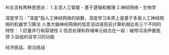AI主流有两种思想派：
1.主流人工智能 - 基于逻辑和推理
2.神经网络 - 生物学

深度学习 - "深度"指人工神经网络的层数，深度学习本质上是基于多层人工神经网络的机器学习算法
人类大脑神经网络的信息活动语目前计算机相比有三个不同的特性：
1.巨量并行和容错性
2.信息处理和存储单元结合在一起：破除冯洛伊曼瓶颈
3.自组织自学习的功能

经济挑战、政治挑战